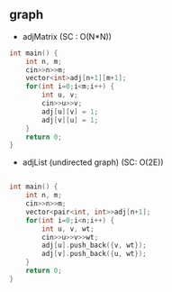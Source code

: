 ## graph

- adjMatrix (SC : O(N*N))
```c++
int main() {
    int n, m;
    cin>>n>>m;
    vector<int>adj[n+1][m+1];
    for(int i=0;i<m;i++) {
        int u, v;
        cin>>u>>v;
        adj[u][v] = 1;
        adj[v][u] = 1;
    }
    return 0;
}

```
- adjList (undirected graph) (SC: O(2E))
```c++

int main() {
    int n, m;
    cin>>n>>m;
    vector<pair<int, int>>adj[n+1];
    for(int i=0;i<n;i++) {
        int u, v, wt;
        cin>>u>>v>>wt;
        adj[u].push_back({v, wt});
        adj[v].push_back({u, wt});
    }
    return 0;
}

```